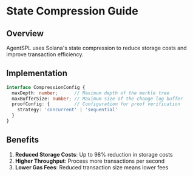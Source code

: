 # State Compression Guide

## Overview

AgentSPL uses Solana's state compression to reduce storage costs and improve transaction efficiency.

## Implementation

```typescript
interface CompressionConfig {
  maxDepth: number;      // Maximum depth of the merkle tree
  maxBufferSize: number; // Maximum size of the change log buffer
  proofConfig: {         // Configuration for proof verification
    strategy: 'concurrent' | 'sequential'
  }
}
```

## Benefits

1. **Reduced Storage Costs**: Up to 98% reduction in storage costs
2. **Higher Throughput**: Process more transactions per second
3. **Lower Gas Fees**: Reduced transaction size means lower fees